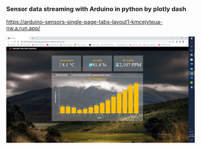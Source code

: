 ### Sensor data streaming with Arduino in python by plotly dash ###
https://arduino-sensors-single-page-tabs-layout1-kmcejvteua-nw.a.run.app/

![](Untitled.png)
